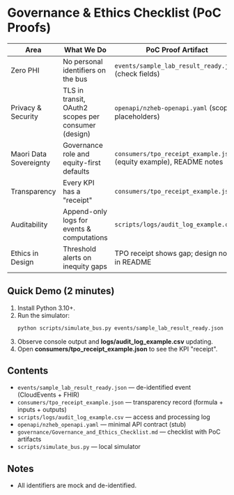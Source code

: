 
# Governance & Ethics Checklist (PoC Proofs)

| Area | What We Do | PoC Proof Artifact |
|---|---|---|
| Zero PHI | No personal identifiers on the bus | `events/sample_lab_result_ready.json` (check fields) |
| Privacy & Security | TLS in transit, OAuth2 scopes per consumer (design) | `openapi/nzheb-openapi.yaml` (scope placeholders) |
| Maori Data Sovereignty | Governance role and equity-first defaults | `consumers/tpo_receipt_example.json` (equity example), README notes |
| Transparency | Every KPI has a "receipt" | `consumers/tpo_receipt_example.json` |
| Auditability | Append-only logs for events & computations | `scripts/logs/audit_log_example.csv` |
| Ethics in Design | Threshold alerts on inequity gaps | TPO receipt shows gap; design note in README |

## Quick Demo (2 minutes)
1. Install Python 3.10+.
2. Run the simulator:
   ```bash
   python scripts/simulate_bus.py events/sample_lab_result_ready.json
   ```
3. Observe console output and **logs/audit_log_example.csv** updating.
4. Open **consumers/tpo_receipt_example.json** to see the KPI "receipt".

## Contents
- `events/sample_lab_result_ready.json` — de-identified event (CloudEvents + FHIR)
- `consumers/tpo_receipt_example.json` — transparency record (formula + inputs + outputs)
- `scripts/logs/audit_log_example.csv` — access and processing log
- `openapi/nzheb_openapi.yaml` — minimal API contract (stub)
- `governance/Governance_and_Ethics_Checklist.md` — checklist with PoC artifacts
- `scripts/simulate_bus.py` — local simulator

## Notes
- All identifiers are mock and de-identified.
